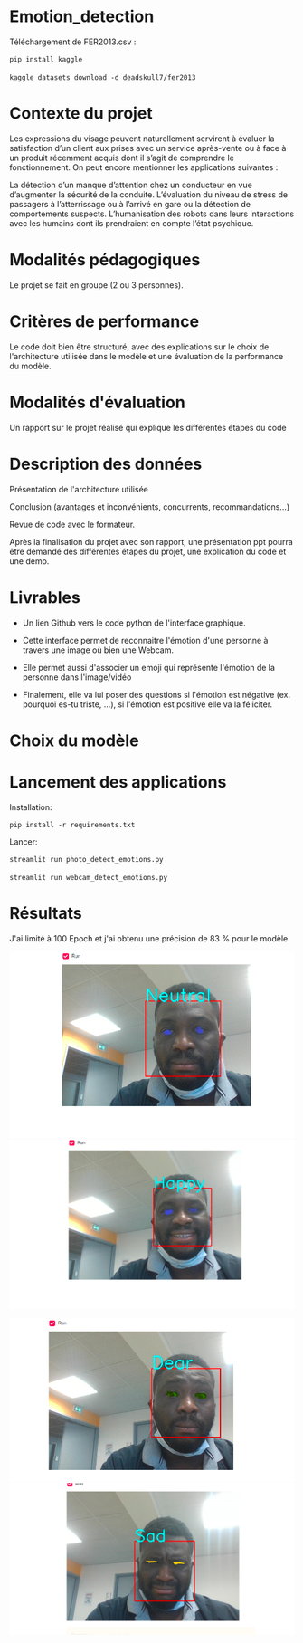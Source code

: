 # Emotion_detection
Téléchargement de FER2013.csv :

```
pip install kaggle

kaggle datasets download -d deadskull7/fer2013
```
# Contexte du projet

Les expressions du visage peuvent naturellement servirent à évaluer la satisfaction d’un client aux prises avec un service après-vente ou à face à un produit récemment acquis dont il s’agit de comprendre le fonctionnement. On peut encore mentionner les applications suivantes :

La détection d’un manque d’attention chez un conducteur en vue d’augmenter la sécurité de la conduite.
L’évaluation du niveau de stress de passagers à l’atterrissage ou à l’arrivé en gare ou la détection de comportements suspects.
L’humanisation des robots dans leurs interactions avec les humains dont ils prendraient en compte l’état psychique.


# Modalités pédagogiques

Le projet se fait en groupe (2 ou 3 personnes).

# Critères de performance

Le code doit bien être structuré, avec des explications sur le choix de l'architecture utilisée dans le modèle et une évaluation de la performance du modèle.

# Modalités d'évaluation

Un rapport sur le projet réalisé qui explique les différentes étapes du code

# Description des données

Présentation de l'architecture utilisée

Conclusion (avantages et inconvénients, concurrents, recommandations…)

Revue de code avec le formateur.

Après la finalisation du projet avec son rapport, une présentation ppt pourra être demandé des différentes étapes du projet, une explication du code et une demo.

# Livrables

- Un lien Github vers le code python de l'interface graphique. 

- Cette interface permet de reconnaitre l'émotion d'une personne à travers une image où bien une Webcam.

- Elle permet aussi d'associer un emoji qui représente l'émotion de la personne dans l'image/vidéo

- Finalement, elle va lui poser des questions si l'émotion est négative (ex. pourquoi es-tu triste, ...), si l'émotion est positive elle va la féliciter.

# Choix du modèle

# Lancement des applications

Installation:
```
pip install -r requirements.txt
```
Lancer:
```
streamlit run photo_detect_emotions.py

streamlit run webcam_detect_emotions.py

```

# Résultats

J'ai limité à 100 Epoch et j'ai obtenu une précision de 83 % pour le modèle.


![img1](./Emotion_img/2021-04-14-145430.png)
![img2](./Emotion_img/2021-04-14-145530.png)

![img4](./Emotion_img/2021-04-14-150018.png)
![img5](./Emotion_img/2021-04-14-150452.png)

